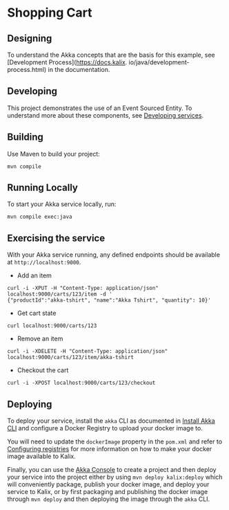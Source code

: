 # Shopping Cart

## Designing

To understand the Akka concepts that are the basis for this example, see [Development Process](https://docs.kalix.
io/java/development-process.html) in the documentation.

## Developing

This project demonstrates the use of an Event Sourced Entity.
To understand more about these components, see [Developing services](https://doc.akka.io/java/index.html).

## Building

Use Maven to build your project:

```shell
mvn compile
```

## Running Locally

To start your Akka service locally, run:

```shell
mvn compile exec:java
```

## Exercising the service

With your Akka service running, any defined endpoints should be available at `http://localhost:9000`.

* Add an item

```shell
curl -i -XPUT -H "Content-Type: application/json" localhost:9000/carts/123/item -d '
{"productId":"akka-tshirt", "name":"Akka Tshirt", "quantity": 10}'
```

* Get cart state

```shell
curl localhost:9000/carts/123
```

* Remove an item

```shell
curl -i -XDELETE -H "Content-Type: application/json" localhost:9000/carts/123/item/akka-tshirt
```

* Checkout the cart

```shell
curl -i -XPOST localhost:9000/carts/123/checkout
```

## Deploying

To deploy your service, install the `akka` CLI as documented in
[Install Akka CLI](https://doc.akka.io/akka-cli/index.html)
and configure a Docker Registry to upload your docker image to.

You will need to update the `dockerImage` property in the `pom.xml` and refer to
[Configuring registries](https://doc.akka.io/operations/container-registries.html)
for more information on how to make your docker image available to Kalix.

Finally, you can use the [Akka Console](https://console.kalix.io)
to create a project and then deploy your service into the project either by using `mvn deploy kalix:deploy` which
will conveniently package, publish your docker image, and deploy your service to Kalix, or by first packaging and
publishing the docker image through `mvn deploy` and then deploying the image
through the `akka` CLI.

